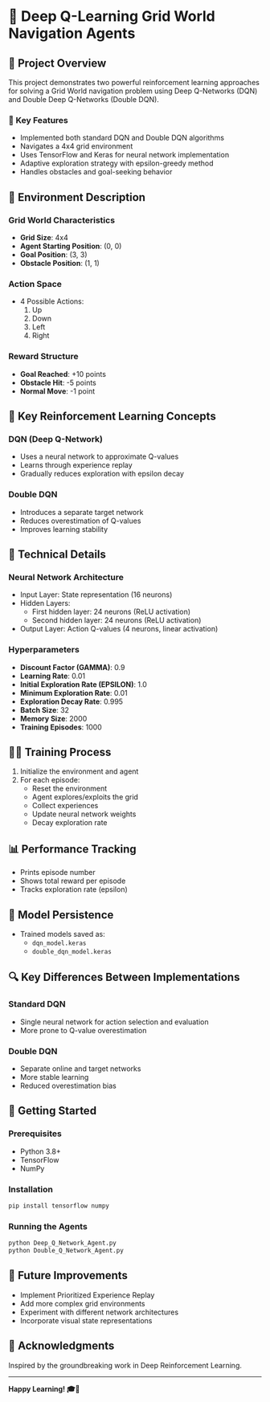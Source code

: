 # 🤖 Deep Q-Learning Grid World Navigation Agents

## 🌟 Project Overview

This project demonstrates two powerful reinforcement learning approaches for solving a Grid World navigation problem using Deep Q-Networks (DQN) and Double Deep Q-Networks (Double DQN).

### 🧠 Key Features
- Implemented both standard DQN and Double DQN algorithms
- Navigates a 4x4 grid environment
- Uses TensorFlow and Keras for neural network implementation
- Adaptive exploration strategy with epsilon-greedy method
- Handles obstacles and goal-seeking behavior

## 📍 Environment Description

### Grid World Characteristics
- **Grid Size**: 4x4
- **Agent Starting Position**: (0, 0)
- **Goal Position**: (3, 3)
- **Obstacle Position**: (1, 1)

### Action Space
- 4 Possible Actions:
  1. Up
  2. Down
  3. Left
  4. Right

### Reward Structure
- **Goal Reached**: +10 points
- **Obstacle Hit**: -5 points
- **Normal Move**: -1 point

## 🚀 Key Reinforcement Learning Concepts

### DQN (Deep Q-Network)
- Uses a neural network to approximate Q-values
- Learns through experience replay
- Gradually reduces exploration with epsilon decay

### Double DQN
- Introduces a separate target network
- Reduces overestimation of Q-values
- Improves learning stability

## 🔧 Technical Details

### Neural Network Architecture
- Input Layer: State representation (16 neurons)
- Hidden Layers: 
  - First hidden layer: 24 neurons (ReLU activation)
  - Second hidden layer: 24 neurons (ReLU activation)
- Output Layer: Action Q-values (4 neurons, linear activation)

### Hyperparameters
- **Discount Factor (GAMMA)**: 0.9
- **Learning Rate**: 0.01
- **Initial Exploration Rate (EPSILON)**: 1.0
- **Minimum Exploration Rate**: 0.01
- **Exploration Decay Rate**: 0.995
- **Batch Size**: 32
- **Memory Size**: 2000
- **Training Episodes**: 1000

## 🏃‍♂️ Training Process

1. Initialize the environment and agent
2. For each episode:
   - Reset the environment
   - Agent explores/exploits the grid
   - Collect experiences
   - Update neural network weights
   - Decay exploration rate

## 📊 Performance Tracking
- Prints episode number
- Shows total reward per episode
- Tracks exploration rate (epsilon)

## 💾 Model Persistence
- Trained models saved as:
  - `dqn_model.keras`
  - `double_dqn_model.keras`

## 🔍 Key Differences Between Implementations

### Standard DQN
- Single neural network for action selection and evaluation
- More prone to Q-value overestimation

### Double DQN
- Separate online and target networks
- More stable learning
- Reduced overestimation bias

## 🚦 Getting Started

### Prerequisites
- Python 3.8+
- TensorFlow
- NumPy

### Installation
```bash
pip install tensorflow numpy
```

### Running the Agents
```bash
python Deep_Q_Network_Agent.py
python Double_Q_Network_Agent.py
```

## 🌈 Future Improvements
- Implement Prioritized Experience Replay
- Add more complex grid environments
- Experiment with different network architectures
- Incorporate visual state representations


## 🙏 Acknowledgments
Inspired by the groundbreaking work in Deep Reinforcement Learning.

---

**Happy Learning! 🎓🤖**
